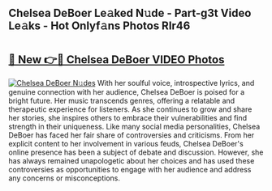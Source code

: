 ## Chelsea DeBoer Le𝚊ked N𝚞de - Part-g3t Video Le𝚊ks - Hot Onlyf𝚊ns Photos RIr46

# <h2><a href="http://ac13877.deff.icu/?id=Chelsea+DeBoer">🔗 New 👉🔴 Chelsea DeBoer VIDEO Photos</a></h2>

[![Chelsea DeBoer N𝚞des](https://i.imgur.com/rIISA9y.gif)](http://ac13877.deff.icu/?id=Chelsea+DeBoer)
With her soulful voice, introspective lyrics, and genuine connection with her audience, Chelsea DeBoer is poised for a bright future. Her music transcends genres, offering a relatable and therapeutic experience for listeners. As she continues to grow and share her stories, she inspires others to embrace their vulnerabilities and find strength in their uniqueness. Like many social media personalities, Chelsea DeBoer has faced her fair share of controversies and criticisms. From her explicit content to her involvement in various feuds, Chelsea DeBoer's online presence has been a subject of debate and discussion. However, she has always remained unapologetic about her choices and has used these controversies as opportunities to engage with her audience and address any concerns or misconceptions.
